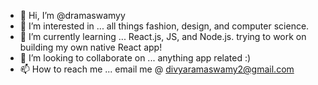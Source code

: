 - 👋 Hi, I’m @dramaswamyy
- 👀 I’m interested in ... all things fashion, design, and computer science.
- 🌱 I’m currently learning ... React.js, JS, and Node.js. trying to work on building my own native React app!
- 💞️ I’m looking to collaborate on ... anything app related :)
- 📫 How to reach me ... email me @ divyaramaswamy2@gmail.com

